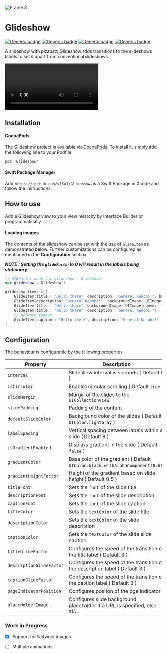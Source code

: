 

![Frame 3](https://user-images.githubusercontent.com/46480892/110459021-74813d80-80f2-11eb-8dcf-620489289431.png)

# Glideshow
[![Generic badge](https://img.shields.io/badge/Swift-5.3-orange.svg)](https://shields.io/) [![Generic badge](https://img.shields.io/badge/iOS-13.0-blue.svg)](https://shields.io/)  [![Generic badge](https://img.shields.io/badge/Version-1.1.1-orange.svg)](https://shields.io/)  [![Generic badge](https://img.shields.io/badge/platform-ios-green.svg)](https://shields.io/)

A slideshow with *pizzazz!* Glideshow adds transitions to the slideshows labels to set it apart from conventional slideshows


![video](https://user-images.githubusercontent.com/46480892/110444437-02edc300-80e3-11eb-839f-fff9f8638aa9.mov)

## Installation

#### CocoaPods

The Glideshow project is available via [CocoaPods](http://cocoapods.org). To install it, simply add the following line to your Podfile:

```
pod 'Glideshow'
```
#### Swift Package Manager

Add `https://github.com/v15a1/Glideshow` as a Swift Package in Xcode and follow the instructions.

## How to use

Add a Glideshow view to your view hiearchy by Interface Builder or programmatically

#### Loading images

The contents of the slideshow can be set with the use of `GlideItem` as demonstrated below. Further customizations can be configured as mentioned in the **Configuration** section

***NOTE : Setting the `glideFactor`to 0 will result in the labels being stationary***

```swift
// @IBOutlet weak var glideshow : Glideshow!
var glideshow = Glideshow()

glideshow.items = [ 
    GlideItem(title : "Hello there", description: "General Kenobi!", backgroundImage: UIImage(named:  "image1")),
    GlideItem(description: "General Kenobi!", backgroundImage: UIImage(named:  "image2")),
    GlideItem(title : "Hello there", backgroundImage: UIImage(named:  "image3")),
    GlideItem(title : "Hello there", description: "General Kenobi!")
    // Network images
    GlideItem(caption : "Hello there", description: "General Kenobi!", imageURL: "[ IMAGE URL ]")
]

```

## Configuration

The behaviour is configurable by the following properties

| Property | Description |
|----------|-------------|
| `interval` | Slideshow interval is seconds ( Default 0 ) |
| `isCircular` | Enables circular scrolling ( Default `true` )|
| `slideMargin` | Margin of the slides to the `UICollectionView` |
| `slidePadding` | Padding of the content |
| `defaultSlideColor` | Background color of the slides ( Default `UIColor.lightGray` ) |
| `labelSpacing` | Vertical spacing between labels within a slide ( Default 8 ) |
| `isGradientEnabled` | Displays gradient in the slide ( Default `false` ) |
| `gradientColor` | Base color of the gradient ( Default `UIColor.black.withAlphaComponent(0.6)`) |
| `gradientHeightFactor` | Height of the gradient based on slide height ( Default 0.5 ) |
| `titleFont` | Sets the `font` of the slide title |
| `descriptionFont` | Sets the `font` of the slide description |
| `captionFont` | Sets the `font` of the slide caption |
| `titleColor` | Sets the `textColor` of the slide title |
| `descriptionColor` | Sets the `textColor` of the slide description |
| `captionColor` | Sets the `textColor` of the slide slide caption |
| `titleGlideFactor` | Configures the speed of the transition of the title label ( Default 3 ) |
| `descriptionGlideFactor` | Configures the speed of the transition of the description label ( Default 3 ) |
| `captionGlideFactor` | Configures the speed of the transition of the caption label ( Default 3 ) |
| `pageIndicatorPosition` | Configures positon of the pge indicator |
| `placeHolderImage` | Configures slide background placeholder if a URL is specified, else `nil` |

### Work in Progress

- [x] Support for Network images
- [ ] Multiple animations


